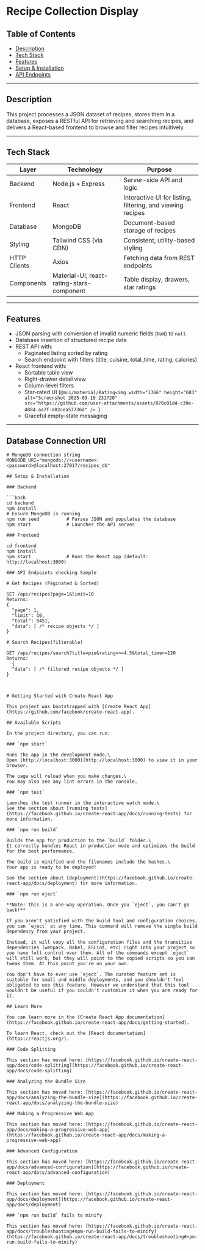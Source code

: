 # Recipe Collection Display

## Table of Contents

- [Description](#description)  
- [Tech Stack](#tech-stack)  
- [Features](#features)  
- [Setup & Installation](#setup--installation)  
- [API Endpoints](#api-endpoints)   

---

## Description

This project processes a JSON dataset of recipes, stores them in a database, exposes a RESTful API for retrieving and searching recipes, and delivers a React-based frontend to browse and filter recipes intuitively.

---

## Tech Stack

| Layer       | Technology              | Purpose                                                        |
|-------------|-------------------------|----------------------------------------------------------------|
| Backend     | Node.js + Express       | Server-side API and logic                                      |
| Frontend    | React                   | Interactive UI for listing, filtering, and viewing recipes     |
| Database    | MongoDB                 | Document-based storage of recipes                              |
| Styling     | Tailwind CSS (via CDN)  | Consistent, utility-based styling                              |
| HTTP Clients | Axios                  | Fetching data from REST endpoints                              |
| Components  | Material-UI, react-rating-stars-component | Table display, drawers, star ratings             |

---

## Features

- JSON parsing with conversion of invalid numeric fields (`NaN`) to `null`
- Database insertion of structured recipe data
- REST API with:
  - Paginated listing sorted by rating
  - Search endpoint with filters (title, cuisine, total_time, rating, calories)
- React frontend with:
  - Sortable table view
  - Right-drawer detail view
  - Column-level filters
  - Star-rated UI (`@mui/material/Rating<img width="1366" height="683" alt="Screenshot 2025-09-10 231720" src="https://github.com/user-attachments/assets/070c01d4-c39e-4884-aa7f-a02cea57736d" />
`)
  - Graceful empty-state messaging

---

## Database Connection URI

```env
# MongoDB connection string
MONGODB_URI="mongodb://<username>:<password>@localhost:27017/recipes_db"

## Setup & Installation

### Backend

```bash
cd backend
npm install
# Ensure MongoDB is running
npm run seed          # Parses JSON and populates the database
npm start             # Launches the API server

### Frontend

cd frontend
npm install
npm start             # Runs the React app (default: http://localhost:3000)

### API Endpoints checking Sample

# Get Recipes (Paginated & Sorted)

GET /api/recipes?page=1&limit=10
Returns:
{
  "page": 1,
  "limit": 10,
  "total": 8451,
  "data": [ /* recipe objects */ ]
}

# Search Recipes(filterable)

GET /api/recipes/search?title=pie&rating=>=4.5&total_time<=120
Returns:
  {
  "data": [ /* filtered recipe objects */ ]
}



# Getting Started with Create React App

This project was bootstrapped with [Create React App](https://github.com/facebook/create-react-app).

## Available Scripts

In the project directory, you can run:

### `npm start`

Runs the app in the development mode.\
Open [http://localhost:3000](http://localhost:3000) to view it in your browser.

The page will reload when you make changes.\
You may also see any lint errors in the console.

### `npm test`

Launches the test runner in the interactive watch mode.\
See the section about [running tests](https://facebook.github.io/create-react-app/docs/running-tests) for more information.

### `npm run build`

Builds the app for production to the `build` folder.\
It correctly bundles React in production mode and optimizes the build for the best performance.

The build is minified and the filenames include the hashes.\
Your app is ready to be deployed!

See the section about [deployment](https://facebook.github.io/create-react-app/docs/deployment) for more information.

### `npm run eject`

**Note: this is a one-way operation. Once you `eject`, you can't go back!**

If you aren't satisfied with the build tool and configuration choices, you can `eject` at any time. This command will remove the single build dependency from your project.

Instead, it will copy all the configuration files and the transitive dependencies (webpack, Babel, ESLint, etc) right into your project so you have full control over them. All of the commands except `eject` will still work, but they will point to the copied scripts so you can tweak them. At this point you're on your own.

You don't have to ever use `eject`. The curated feature set is suitable for small and middle deployments, and you shouldn't feel obligated to use this feature. However we understand that this tool wouldn't be useful if you couldn't customize it when you are ready for it.

## Learn More

You can learn more in the [Create React App documentation](https://facebook.github.io/create-react-app/docs/getting-started).

To learn React, check out the [React documentation](https://reactjs.org/).

### Code Splitting

This section has moved here: [https://facebook.github.io/create-react-app/docs/code-splitting](https://facebook.github.io/create-react-app/docs/code-splitting)

### Analyzing the Bundle Size

This section has moved here: [https://facebook.github.io/create-react-app/docs/analyzing-the-bundle-size](https://facebook.github.io/create-react-app/docs/analyzing-the-bundle-size)

### Making a Progressive Web App

This section has moved here: [https://facebook.github.io/create-react-app/docs/making-a-progressive-web-app](https://facebook.github.io/create-react-app/docs/making-a-progressive-web-app)

### Advanced Configuration

This section has moved here: [https://facebook.github.io/create-react-app/docs/advanced-configuration](https://facebook.github.io/create-react-app/docs/advanced-configuration)

### Deployment

This section has moved here: [https://facebook.github.io/create-react-app/docs/deployment](https://facebook.github.io/create-react-app/docs/deployment)

### `npm run build` fails to minify

This section has moved here: [https://facebook.github.io/create-react-app/docs/troubleshooting#npm-run-build-fails-to-minify](https://facebook.github.io/create-react-app/docs/troubleshooting#npm-run-build-fails-to-minify)
